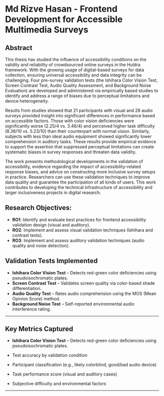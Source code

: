 # Md Rizve Hasan - Frontend Development for Accessible Multimedia Surveys

## Abstract

This thesis has studied the influence of accessibility conditions on the validity and reliability of crowdsourced online surveys in the Huldra framework. With the growing usage of digital-based surveys for data collection, ensuring universal accessibility and data integrity can be challenging. Four pre-survey validation tests (the Ishihara Color Vision Test, Screen Contrast Test, Audio Quality Assessment, and Background Noise Evaluation) are developed and administered via empirically based studies to identify and address a range of biases due to perceptual limitations and device heterogeneity.

Results from studies showed that 21 participants with visual and 28 audio surveys provided insight into significant differences in performance based on accessible factors. Those with color vision deficiencies were significantly worse (2.25/4 vs. 3.46/4) and perceived higher task difficulty (8.38/10 vs. 5.23/10) than their counterpart with normal vision. Similarly, subjects with less than ideal audio equipment showed significantly lower comprehension in auditory tasks. These results provide empirical evidence to support the assertion that suppressed perceptual limitations can create systematic biases in survey responses and threaten data validity.

The work presents methodological developments in the validation of accessibility, evidence regarding the impact of accessibility-related response biases, and advice on constructing more inclusive survey setups in practice. Researchers can use these validation techniques to improve data quality and guarantee the participation of all kinds of users. This work contributes to developing the technical infrastructure of accessibility and larger inclusiveness projects in digital research.

## Research Objectives:

- **RO1**: Identify and evaluate best practices for frontend accessibility validation design (visual and auditory).
- **RO2**: Implement and assess visual validation techniques (Ishihara and contrast tests).
- **RO3**: Implement and assess auditory validation techniques (audio quality and noise detection).

## Validation Tests Implemented

- **Ishihara Color Vision Test** – Detects red-green color deficiencies using pseudoisochromatic plates.
- **Screen Contrast Test** – Validates screen quality via color-based shade differentiation.
- **Audio Quality Test** – Rates audio comprehension using the MOS (Mean Opinion Score) method.
- **Background Noise Test** – Self-reported environmental audio interference rating.

---

## Key Metrics Captured

- **Ishihara Color Vision Test** – Detects red-green color deficiencies using pseudoisochromatic plates.

- Test accuracy by validation condition
- Participant classification (e.g., likely colorblind, good/bad audio device)
- Task performance score (visual and auditory cases)
- Subjective difficulty and environmental factors

---
